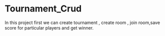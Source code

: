 # Tournament_Crud

In this project first we can create tournament , create room , join room,save score for particular players and get winner.
